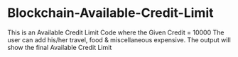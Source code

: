# Blockchain-Available-Credit-Limit
This is an Available Credit Limit Code where the Given Credit = 10000
The user can add his/her travel, food & miscellaneous expensive.
The output will show the final Available Credit Limit
